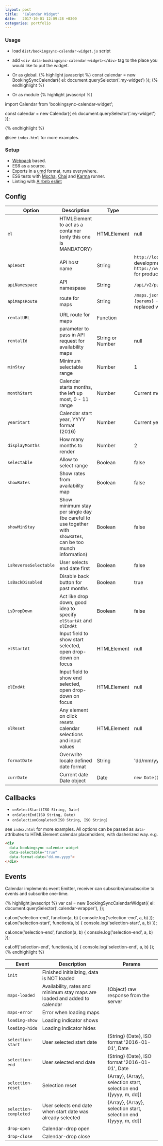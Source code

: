 ```yaml
---
layout: post
title:  "Calendar Widget"
date:   2017-10-01 12:09:28 +0300
categories: portfolio
---
```


<div data-bookingsync-calendar-widget
     data-selectable="true"
     data-display-months="4"
     data-show-rates="true"
     data-show-min-stay="true"
     data-rental-id="2">
</div>


### Usage

* load `dist/bookingsync-calendar-widget.js` script
* add `<div data-bookingsync-calendar-widget></div>` tag to the place you would like to put the widget. 

* Or as global.
{% highlight javascript %}
const calendar = new BookingSyncCalendar({ el: document.querySelector('.my-widget') });
{% endhighlight %}

* Or as module 
{% highlight javascript %}

import Calendar from 'bookingsync-calendar-widget';

const calendar = new Calendar({ el: document.querySelector('.my-widget') });

{% endhighlight %}

@see `index.html` for more examples.

### Setup

* [Webpack](webpack.github.io) based.
* ES6 as a source.
* Exports in a [umd](https://github.com/umdjs/umd) format, runs everywhere.
* ES6 tests with [Mocha](http://mochajs.org/), [Chai](http://chaijs.com/) and [Karma](https://karma-runner.github.io/1.0/index.html) runner.
* Linting with [Airbnb eslint](https://github.com/airbnb/javascript/tree/master/packages/eslint-config-airbnb-base)

## Config

| __Option__ | __Description__ | __Type__ | __Default__ |
| ---        | ---             | ---      | ---         |
| `el` | HTMLElement to act as a container (only this one is MANDATORY) | HTMLElement | null
| `apiHost` | API host name | String | `http://localhost:3000` for development, `https://www.bookingsync.com` for production |
| `apiNamespace` | API namespase | String | `/api/v2/public` |
| `apiMapsRoute` | route for maps | String | `/maps.json?rental_id={params}` - `{params}` is replaced with `rentalId` |
| `rentalURL` | URL route for maps | Function | |
| `rentalId` | parameter to pass in API request for availability maps | String or Number | null
| `minStay` | Minimum selectable range | Number | 1
| `monthStart` | Calendar starts months, the left up most, 0 - 11 range | Number | Current month 
| `yearStart` | Calendar start year, YYYY format (2016) | Number | Current year
| `displayMonths` | How many months to render | Number | 2
| `selectable` | Allow to select range | Boolean | false
| `showRates` | Show rates from availability map | Boolean | false
| `showMinStay` | Show minimum stay per single day (be careful to use together with `showRates`, can be too munch information) | Boolean | false
| `isReverseSelectable` | User selects end date first | Boolean | false
| `isBackDisabled` | Disable back button for past months | Boolean | true
| `isDropDown` | Act like drop down, good idea to specify `elStartAt` and `elEndAt` | Boolean | false
| `elStartAt` | Input field to show start selected, open drop-down on focus| HTMLElement | null
| `elEndAt` | Input field to show end selected, open drop-down on focus | HTMLElement | null
| `elReset` | Any element on click resets calendar selections and input values | HTMLElement | null
| `formatDate` | Overwrite locale defined date format | String | 'dd/mm/yyyy'
| `currDate` | Current date Date object | Date | `new Date()`

## Callbacks

* `onSelectStart(ISO String, Date)`
* `onSelectEnd(ISO String, Date)`
* `onSelectionCompleted(ISO String, ISO String)`

see `index.html` for more examples.
All options can be passed as `data-` attributes to HTMLElement calendar placeholders, with dasherized way.
e.g.

```html
<div 
  data-bookingsync-calendar-widget
  data-selectable="true"
  data-format-date="dd.mm.yyyy">
</div>
```

## Events
Calendar implements event Emitter, receiver can subscribe/unsubscribe to events and subscribe one-time.

{% highlight javascript %}
var cal = new BookingSyncCalendarWidget({
  el:         document.querySelector('.calendar-wrapper'),
});

cal.on('selection-end', function(a, b) {
  console.log('selection-end', a, b)
});
cal.on('selection-start', function(a, b) {
  console.log('selection-start', a, b)
});

cal.once('selection-end', function(a, b) {
    console.log('selection-end', a, b)
 });
 
cal.off('selection-end', function(a, b) {
    console.log('selection-end', a, b)
 }); 
{% endhighlight %}

| __Event__ | __Description__ | __Params__ |
| ---       | ---             | ---        |
| `init`      | Finished initializing, data is NOT loaded |  |
| `maps-loaded` | Availability, rates and minimum stay maps are loaded and added to calendar | {Object} raw response from the server |  
| `maps-error` | Error when loading maps |  |
| `loading-show` | Loading indicator shows |  |
| `loading-hide` | Loading indicator hides |  |
| `selection-start` | User selected start date | {String} {Date}, ISO format '2016-01-01', Date |
| `selection-end` | User selected end date | {String} {Date}, ISO format '2016-01-01', Date |
| `selection-reset` | Selection reset | {Array}, {Array}, selection start, selection end ([yyyy, m, dd]) |
| `selection-completed` | User selects end date when start date was already selected | {Array}, {Array}, selection start, selection end ([yyyy, m, dd]) |
| `drop-open` | Calendar-drop open |  | 
| `drop-close` | Calendar-drop close |  | 


